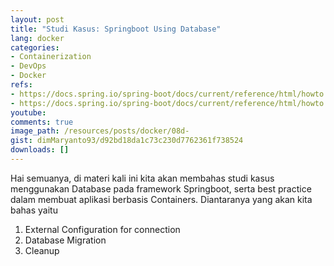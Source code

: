 ```yaml
---
layout: post
title: "Studi Kasus: Springboot Using Database"
lang: docker
categories:
- Containerization
- DevOps
- Docker
refs: 
- https://docs.spring.io/spring-boot/docs/current/reference/html/howto.html#howto.data-access
- https://docs.spring.io/spring-boot/docs/current/reference/html/howto.html#howto.data-initialization
youtube: 
comments: true
image_path: /resources/posts/docker/08d-
gist: dimMaryanto93/d92bd18da1c73c230d7762361f738524
downloads: []
---
```


Hai semuanya, di materi kali ini kita akan membahas studi kasus menggunakan Database pada framework Springboot, serta best practice dalam membuat aplikasi berbasis Containers. Diantaranya yang akan kita bahas yaitu

1. External Configuration for connection
2. Database Migration
3. Cleanup